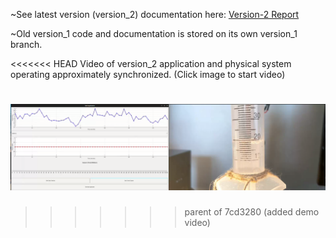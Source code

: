 ~See latest version (version_2) documentation here: [Version-2 Report](Documents/Report.pdf)

~Old version_1 code and documentation is stored on its own version_1 branch.

<<<<<<< HEAD
Video of version_2 application and physical system operating approximately synchronized. (Click image to start video)

[![video](Documents/app_w_tank_sync_thumbnail.png)](Documents/app_w_tank_sync_vid_compressed.mp4)
=======
>>>>>>> parent of 7cd3280 (added demo video)

